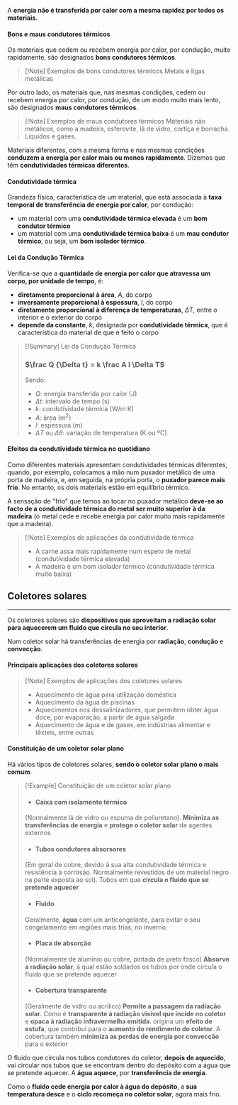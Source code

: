 A **energia não é transferida por calor com a mesma rapidez por todos os materiais**.
#### Bons e maus condutores térmicos
Os materiais que cedem ou recebem energia por calor, por condução, muito rapidamente, são designados **bons condutores térmicos**.
>[!Note] Exemplos de bons condutores térmicos
>Metais e ligas metálicas

Por outro lado, os materiais que, nas mesmas condições, cedem ou recebem energia por calor, por condução, de um modo muito mais lento, são designados **maus condutores térmicos**.
>[!Note] Exemplos de maus condutores térmicos
>Materiais não metálicos, como a madeira, esferovite, lã de vidro, cortiça e borracha.
>Líquidos e gases.

Materiais diferentes, com a mesma forma e nas mesmas condições **conduzem a energia por calor mais ou menos rapidamente**. Dizemos que têm **condutividades térmicas diferentes**.
#### Condutividade térmica
Grandeza física, característica de um material, que está associada à **taxa temporal de transferência de energia por calor**, por condução:
- um material com uma **condutividade térmica elevada** é um **bom condutor térmico**
- um material com uma **condutividade térmica baixa** é um **mau condutor térmico**, ou seja, um **bom isolador térmico**.
#### Lei da Condução Térmica
Verifica-se que a **quantidade de energia por calor que atravessa um corpo, por unidade de tempo**, é:
- **diretamente proporcional à área**, $A$, do corpo
- **inversamente proporcional à espessura**, $l$, do corpo
- **diretamente proporcional à diferença de temperaturas**, $\Delta T$, entre o interior e o exterior do corpo
- **depende da constante**, $k$, designada por **condutividade térmica**, que é característica do material de que é feito o corpo
>[!Summary] Lei da Condução Térmica
>### $\frac Q {\Delta t} = k \frac A l \Delta T$
>Sendo:
>- $Q$: energia transferida por calor (J)
>- $\Delta t$: intervalo de tempo (s)
>- $k$: condutividade térmica (W/m K)
>- $A$: área (m$^2$)
>- $l$: espessura (m)
>- $\Delta T$ ou $\Delta \theta$: variação de temperatura (K ou ºC)

#### Efeitos da condutividade térmica no quotidiano
Como diferentes materiais apresentam condutividades térmicas diferentes, quando, por exemplo, colocamos a mão num puxador metálico de uma porta de madeira, e, em seguida, na própria porta, o **puxador parece mais frio**. No entanto, os dois materiais estão em equilíbrio térmico.

A sensação de "frio" que temos ao tocar no puxador metálico **deve-se ao facto de a condutividade térmica do metal ser muito superior à da madeira** (o metal cede e recebe energia por calor muito mais rapidamente que a madeira).

>[!Note] Exemplos de aplicações da condutividade térmica
>- A carne assa mais rapidamente num espeto de metal (condutividade térmica elevada)
>- A madeira é um bom isolador térmico (condutividade térmica muito baixa)
## Coletores solares
---
Os coletores solares são **dispositivos que aproveitam a radiação solar para aquecerem um fluido que circula no seu interior**.

Num coletor solar há transferências de energia por **radiação**, **condução** e **convecção**.
#### Principais aplicações dos coletores solares
>[!Note] Exemplos de aplicações dos coletores solares
>- Aquecimento de água para utilização doméstica
>- Aquecimento da água de piscinas
>- Aquecimentos nos dessalinizadores, que permitem obter água doce, por evaporação, a partir de água salgada
>- Aquecimento de água e de gases, em indústrias alimentar e têxteis, entre outras
#### Constituição de um coletor solar plano
Há vários tipos de coletores solares, **sendo o coletor solar plano o mais comum**.

>[!Example] Constituição de um coletor solar plano
>- #### Caixa com isolamento térmico
>  (Normalmente lã de vidro ou espuma de poliuretano).
>  **Minimiza as transferências de energia** e **protege o coletor solar** de agentes externos
>- #### Tubos condutores absorsores
>  (Em geral de cobre, devido à sua alta condutividade térmica e resistência à corrosão. Normalmente revestidos de um material negro na parte exposta ao sol).
>  Tubos em que **circula o fluido que se pretende aquecer**
>- #### Fluido
>  Geralmente, **água** com um anticongelante, para evitar o seu congelamento em regiões mais frias, no inverno.
>- #### Placa de absorção
>  (Normalmente de alumínio ou cobre, pintada de preto fosco)
>  **Absorve a radiação solar**, à qual estão soldados os tubos por onde circula o fluido que se pretende aquecer
>- #### Cobertura transparente
>  (Geralmente de vidro ou acrílico)
>  **Permite a passagem da radiação solar**. Como é **transparente à radiação visível que incide no coletor** e **opaca à radiação infravermelha emitida**. origina um **efeito de estufa**, que contribui para o **aumento do rendimento do coletor**.
>  A cobertura também **minimiza as perdas de energia por convecção** para o exterior

O fluido que circula nos tubos condutores do coletor, **depois de aquecido**, vai circular nos tubos que se encontram dentro do depósito com a água que se pretende aquecer. A **água aquece**, por **transferência de energia**.

Como o **fluido cede energia por calor à água do depósito**, a **sua temperatura desce** e o **ciclo recomeça no coletor solar**, agora mais frio.